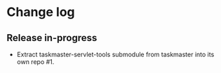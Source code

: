 # Change log

## Release in-progress

* Extract taskmaster-servlet-tools submodule from taskmaster into its own repo #1.
